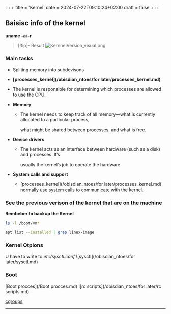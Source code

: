 +++
title = 'Kernel'
date = 2024-07-22T09:10:24+02:00
draft = false
+++


## Baisisc info of the kernel 
**uname -a**/**-r**
>[!tip]- Result 
>![KernnelVersion_visual.png](/KernnelVersion_visual.png)

### Main tasks
-   Spliting memory into subdevisons
-   **[processes_kernel](/obisdian_ntoes/for later/processes_kernel.md)**

-   The kernel is responsible for determining which processes are allowed to use the CPU.

-   **Memory**
	-   The kernel needs to keep track of all memory—what is currently allocated to a particular process,
	    
	    what might be shared between processes, and what is free.  
	    

-   **Device drivers**
	-   The kernel acts as an interface between hardware (such as a disk) and processes. It’s
	    
	    usually the kernel’s job to operate the hardware.  
	    

-   **System calls and support**
	-   [processes_kernel](/obisdian_ntoes/for later/processes_kernel.md) normally use system calls to communicate with the kernel.


### See the previous verison of the kernel that are on the machine
**Rembeber to backup the Kernel**

```bash 
ls -l /boot/vm*
```

```bash
apt list --installed | grep linux-image
```

### Kernel Otpions
U have to write to *etc/sysctl.conf*
![sysctl](/obisdian_ntoes/for later/sysctl.md)




### Boot 
[Boot procces](/Boot procces.md)
![rc scripts](/obisdian_ntoes/for later/rc scripts.md)


[cgroups](/cgroups.md)




--- 

